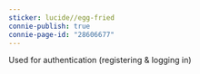 ```yaml
---
sticker: lucide//egg-fried
connie-publish: true
connie-page-id: "28606677"
---
```

Used for authentication (registering & logging in)
